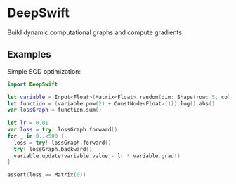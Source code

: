 # DeepSwift

Build dynamic computational graphs and compute gradients

## Examples

Simple SGD optimization:
```swift
import DeepSwift

let variable = Input<Float>(Matrix<Float>.random(dim: Shape(row: 5, col: 2), generator: {Float.random(in: -1...1)}), name: "x")
let function = (variable.pow(2) + ConstNode<Float>(1)).log().abs()
var lossGraph = function.sum()
            
let lr = 0.01
var loss = try! lossGraph.forward()
for _ in 0..<500 {
  loss = try! lossGraph.forward()
  try! lossGraph.backward()
  variable.update(variable.value - lr * variable.grad!)
}

assert(loss == Matrix(0))
```
